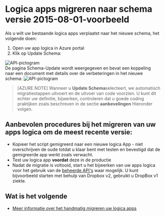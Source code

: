 <properties
    pageTitle="Logica apps migreren naar schema versie 2015-08-01-preview | Microsoft Azure App Service"
    description="Eenvoudig kunt u uw apps logica migreren naar de meest recente versie. Volg deze stappen."
    services="logic-apps"
    documentationCenter=""
    authors="MSFTMAN"
    manager="erikre"
    editor=""
    tags="connectors"/>

<tags
    ms.service="logic-apps"
    ms.workload="integration"
    ms.tgt_pltfrm="na"
    ms.devlang="na"
    ms.topic="get-started-article"
    ms.date="08/23/2016"
    ms.author="deonhe"/>

# <a name="how-to-migrate-logic-apps-to-schema-version-2015-08-01-preview"></a>Logica apps migreren naar schema versie 2015-08-01-voorbeeld

Als u wilt uw bestaande logica apps verplaatst naar het nieuwe schema, het volgende doen:  
1. Open uw app logica in Azure portal  
2. Klik op Update Schema:

 ![API-pictogram][step1]   
De pagina Schema-Update wordt weergegeven en bevat een koppeling naar een document met details over de verbeteringen in het nieuwe schema: ![API-pictogram][step2]

>[AZURE.NOTE] Wanneer u **Update Schema**selecteert, we automatisch migratiestappen uitvoert en de uitvoer van code voorzien. U kunt dit echter uw definitie, bijwerken, controleren dat u goede coding praktijken zoals beschreven in de sectie **aanbevelingen** Hieronder volgen.

## <a name="best-practices-when-migrating-your-logic-apps-to-the-latest-schema-version"></a>Aanbevolen procedures bij het migreren van uw apps logica om de meest recente versie:  

- Kopieer het script gemigreerd naar een nieuwe logica App - niet overschrijven de oude totdat u klaar bent met testen en bevestigd dat de gemigreerde app werkt zoals verwacht.
- Test uw logica app **voordat** deze in de productie
- Nadat de migratie is voltooid, start u het bijwerken van uw apps logica voor het gebruik van de [beheerde API's](./apis-list.md) waar mogelijk. U kunt bijvoorbeeld starten met behulp van Dropbox v2, gebruikt u DropBox v1 ziekte.


## <a name="whats-next"></a>Wat is het volgende
-  [Meer informatie over het handmatig migreren uw logica apps](../app-service-logic/app-service-logic-schema-2015-08-01.md)


<!--Icon references-->
[step1]: ./media/connectors-schema-migration/migrateschema1.png
[step2]: ./media/connectors-schema-migration/migrateschema2.png






